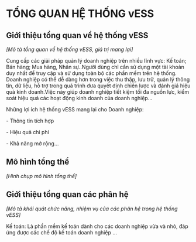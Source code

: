 # **TỔNG QUAN HỆ THỐNG vESS**

## **Giới thiệu tổng quan về hệ thống vESS**

*[Mô tả tổng quan về hệ thống vESS, giá trị mang lại]*

Cung cấp các giải pháp quản lý doanh nghiệp trên nhiều lĩnh vực: Kế toán; Bán hàng; Mua hàng, Nhân sự..Người dùng chỉ cần sử dụng một tài khoản duy nhất để truy cập và sử dụng toàn bộ các phần mềm trên hệ thống. Doanh nghiệp có thể dễ dàng hơn trong việc thu thập, lưu trữ, quản lý thông tin, dữ liệu, hỗ trợ trong quá trình đưa quyết định chiến lược và đánh giá hiệu quả kinh doanh.Việc này giúp doanh nghiệp tiết kiệm tối đa nguồn lực, kiểm soát hiệu quả các hoạt động kinh doanh của doanh nghiệp…

Những lợi ích hệ thống vESS mang lại cho Doanh nghiệp:

\-     Thông tin tích hợp

\-     Hiệu quả chi phí

\-     Khả năng mở rộng…

## **Mô hình tổng thể**

*[Hình chụp mô hình tổng thể]*

## **Giới thiệu tổng quan các phân hệ**

*[Mô tả khái quát chức năng, nhiệm vụ của các phân hệ trong hệ thống vESS]*

Kế toán: Là phần mềm kế toán dành cho các doanh nghiệp vừa và nhỏ, đáp ứng được các chế độ kế toán doanh nghiệp …



